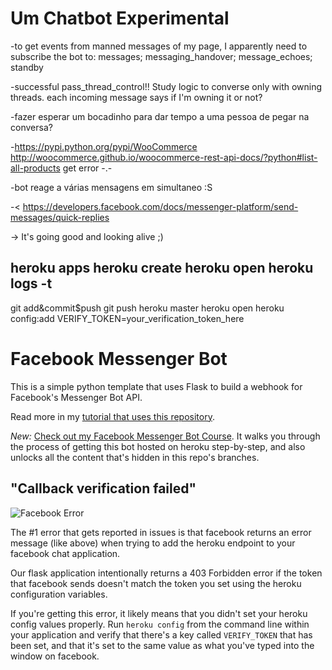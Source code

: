 # Um Chatbot Experimental

-to get events from manned messages of my page, I apparently need to subscribe the bot to: messages; messaging_handover; message_echoes; standby

-successful pass_thread_control!! Study logic to converse only with owning threads. each incoming
 message says if I'm owning it or not?

-fazer esperar um bocadinho para dar tempo a uma pessoa de pegar na conversa?

-https://pypi.python.org/pypi/WooCommerce
	http://woocommerce.github.io/woocommerce-rest-api-docs/?python#list-all-products
	get error -.-

-bot reage a várias mensagens em simultaneo :S

-< https://developers.facebook.com/docs/messenger-platform/send-messages/quick-replies

-> It's going good and looking alive ;)

heroku apps
heroku create
heroku open
heroku logs -t
-
git add&commit$push
git push heroku master
heroku open
heroku config:add VERIFY_TOKEN=your_verification_token_here


# Facebook Messenger Bot
This is a simple python template that uses Flask to build a webhook for Facebook's Messenger Bot API.

Read more in my [tutorial that uses this repository](https://blog.hartleybrody.com/fb-messenger-bot/).

*New:* [Check out my Facebook Messenger Bot Course](https://facebook-messenger-bot.teachable.com/p/facebook-messenger-bot/). It walks you through the process of getting this bot hosted on heroku step-by-step, and also unlocks all the content that's hidden in this repo's branches.

## "Callback verification failed"

![Facebook Error](https://cloud.githubusercontent.com/assets/18402893/21538944/f96fcd1e-cdc7-11e6-83ee-a866190d9080.png)

The #1 error that gets reported in issues is that facebook returns an error message (like above) when trying to add the heroku endpoint to your facebook chat application.

Our flask application intentionally returns a 403 Forbidden error if the token that facebook sends doesn't match the token you set using the heroku configuration variables.

If you're getting this error, it likely means that you didn't set your heroku config values properly. Run `heroku config` from the command line within your application and verify that there's a key called `VERIFY_TOKEN` that has been set, and that it's set to the same value as what you've typed into the window on facebook.